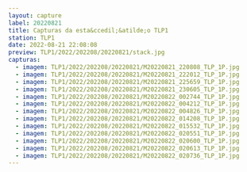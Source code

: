 ```yaml
---
layout: capture
label: 20220821
title: Capturas da esta&ccedil;&atilde;o TLP1
station: TLP1
date: 2022-08-21 22:08:08
preview: TLP1/2022/202208/20220821/stack.jpg
capturas:
  - imagem: TLP1/2022/202208/20220821/M20220821_220808_TLP_1P.jpg
  - imagem: TLP1/2022/202208/20220821/M20220821_222012_TLP_1P.jpg
  - imagem: TLP1/2022/202208/20220821/M20220821_225659_TLP_1P.jpg
  - imagem: TLP1/2022/202208/20220821/M20220821_230605_TLP_1P.jpg
  - imagem: TLP1/2022/202208/20220821/M20220822_002744_TLP_1P.jpg
  - imagem: TLP1/2022/202208/20220821/M20220822_004212_TLP_1P.jpg
  - imagem: TLP1/2022/202208/20220821/M20220822_004826_TLP_1P.jpg
  - imagem: TLP1/2022/202208/20220821/M20220822_014208_TLP_1P.jpg
  - imagem: TLP1/2022/202208/20220821/M20220822_015532_TLP_1P.jpg
  - imagem: TLP1/2022/202208/20220821/M20220822_020551_TLP_1P.jpg
  - imagem: TLP1/2022/202208/20220821/M20220822_020600_TLP_1P.jpg
  - imagem: TLP1/2022/202208/20220821/M20220822_020613_TLP_1P.jpg
  - imagem: TLP1/2022/202208/20220821/M20220822_020736_TLP_1P.jpg
---
```

